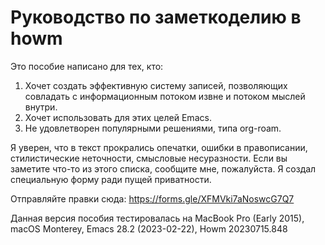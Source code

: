 # Руководство по заметкоделию в howm

Это пособие написано для тех, кто:
1. Хочет создать эффективную систему записей, позволяющих совладать с информационным потоком извне и потоком мыслей внутри.
2. Хочет использовать для этих целей Emacs.
3. Не удовлетворен популярными решениями, типа org-roam.

Я уверен, что в текст прокрались опечатки, ошибки в правописании, стилистические неточности, смысловые несуразности. 
Если вы заметите что-то из этого списка, сообщите мне, пожалуйста. Я создал специальную форму ради пущей приватности.

Отправляйте правки сюда:
https://forms.gle/XFMVki7aNoswcG7Q7

Данная версия пособия тестировалась на MacBook Pro (Early 2015), macOS Monterey, Emacs 28.2 (2023-02-22), Howm 20230715.848
